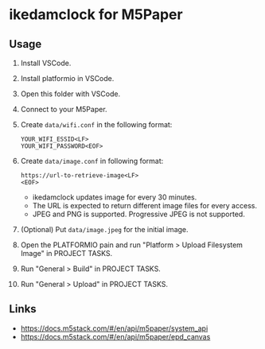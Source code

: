 # ikedamclock for M5Paper

## Usage

1. Install VSCode.
2. Install platformio in VSCode.
3. Open this folder with VSCode.
4. Connect to your M5Paper.
5. Create `data/wifi.conf` in the following format:

    ```
    YOUR_WIFI_ESSID<LF>
    YOUR_WIFI_PASSWORD<EOF>
    ```

6. Create `data/image.conf` in following format:

    ```
    https://url-to-retrieve-image<LF>
    <EOF>
    ```

    * ikedamclock updates image for every 30 minutes.
    * The URL is expected to return different image files for every access.
    * JPEG and PNG is supported. Progressive JPEG is not supported.

7. (Optional) Put `data/image.jpeg` for the initial image.
8. Open the PLATFORMIO pain and run "Platform > Upload Filesystem Image" in PROJECT TASKS.
9. Run "General > Build" in PROJECT TASKS.
10. Run "General > Upload" in PROJECT TASKS.

## Links

* https://docs.m5stack.com/#/en/api/m5paper/system_api
* https://docs.m5stack.com/#/en/api/m5paper/epd_canvas
